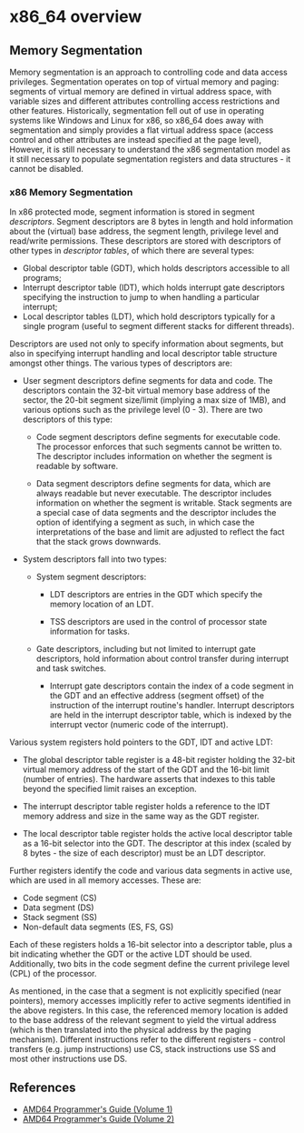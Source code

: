 # x86_64 overview

## Memory Segmentation

Memory segmentation is an approach to controlling code and data access
privileges. Segmentation operates on top of virtual memory and paging:
segments of virtual memory are defined in virtual address space, with
variable sizes and different attributes controlling access
restrictions and other features. Historically, segmentation fell out
of use in operating systems like Windows and Linux for x86, so x86_64
does away with segmentation and simply provides a flat virtual address
space (access control and other attributes are instead specified at
the page level), However, it is still necessary to understand the x86
segmentation model as it still necessary to populate segmentation
registers and data structures - it cannot be disabled.

### x86 Memory Segmentation

In x86 protected mode, segment information is stored in segment
*descriptors*. Segment descriptors are 8 bytes in length and hold
information about the (virtual) base address, the segment length,
privilege level and read/write permissions. These descriptors are
stored with descriptors of other types in *descriptor tables*, of
which there are several types:

- Global descriptor table (GDT), which holds descriptors accessible to
  all programs;
- Interrupt descriptor table (IDT), which holds interrupt gate
  descriptors specifying the instruction to jump to when handling a
  particular interrupt;
- Local descriptor tables (LDT), which hold descriptors typically for
  a single program (useful to segment different stacks for different
  threads).

Descriptors are used not only to specify information about segments,
but also in specifying interrupt handling and local descriptor table
structure amongst other things. The various types of descriptors are:

- User segment descriptors define segments for data and code. The
  descriptors contain the 32-bit virtual memory base address of the
  sector, the 20-bit segment size/limit (implying a max size of 1MB),
  and various options such as the privilege level (0 - 3). There are
  two descriptors of this type:

  - Code segment descriptors define segments for executable code. The
    processor enforces that such segments cannot be written to. The
    descriptor includes information on whether the segment is readable
    by software.

  - Data segment descriptors define segments for data, which are
    always readable but never executable. The descriptor includes
    information on whether the segment is writable. Stack segments are
    a special case of data segments and the descriptor includes the
    option of identifying a segment as such, in which case the
    interpretations of the base and limit are adjusted to reflect the
    fact that the stack grows downwards.

- System descriptors fall into two types:

  - System segment descriptors:

    - LDT descriptors are entries in the GDT which specify the memory
      location of an LDT.

    - TSS descriptors are used in the control of processor state
      information for tasks.

  - Gate descriptors, including but not limited to interrupt gate
    descriptors, hold information about control transfer during
    interrupt and task switches.

    - Interrupt gate descriptors contain the index of a code segment
      in the GDT and an effective address (segment offset) of the
      instruction of the interrupt routine's handler. Interrupt
      descriptors are held in the interrupt descriptor table, which is
      indexed by the interrupt vector (numeric code of the interrupt).

Various system registers hold pointers to the GDT, IDT and active LDT:

- The global descriptor table register is a 48-bit register holding
  the 32-bit virtual memory address of the start of the GDT and the
  16-bit limit (number of entries). The hardware asserts that indexes
  to this table beyond the specified limit raises an exception.

- The interrupt descriptor table register holds a reference to the IDT
  memory address and size in the same way as the GDT register.

- The local descriptor table register holds the active local
  descriptor table as a 16-bit selector into the GDT. The descriptor
  at this index (scaled by 8 bytes - the size of each descriptor) must
  be an LDT descriptor.

Further registers identify the code and various data segments in
active use, which are used in all memory accesses. These are:

- Code segment (CS)
- Data segment (DS)
- Stack segment (SS)
- Non-default data segments (ES, FS, GS)

Each of these registers holds a 16-bit selector into a descriptor
table, plus a bit indicating whether the GDT or the active LDT should
be used. Additionally, two bits in the code segment define the current
privilege level (CPL) of the processor.

As mentioned, in the case that a segment is not explicitly specified
(near pointers), memory accesses implicitly refer to active segments
identified in the above registers. In this case, the referenced memory
location is added to the base address of the relevant segment to
yield the virtual address (which is then translated into the physical
address by the paging mechanism). Different instructions refer to the
different registers - control transfers (e.g. jump instructions) use
CS, stack instructions use SS and most other instructions use DS.

## References

- [AMD64 Programmer's Guide (Volume 1)](https://www.amd.com/system/files/TechDocs/24592.pdf)
- [AMD64 Programmer's Guide (Volume 2)](https://www.amd.com/system/files/TechDocs/24593.pdf)
